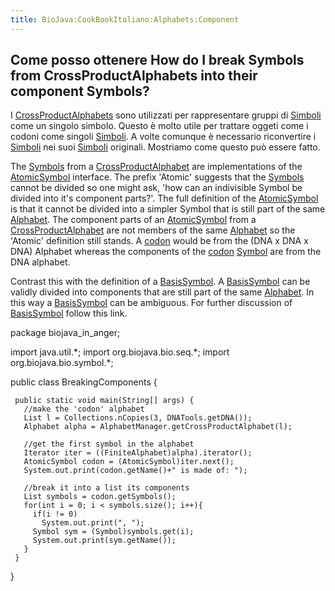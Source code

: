 ```yaml
---
title: BioJava:CookBookItaliano:Alphabets:Component
---
```


Come posso ottenere How do I break Symbols from CrossProductAlphabets into their component Symbols?
---------------------------------------------------------------------------------------------------

I
[CrossProductAlphabets](Biojava:Cookbook:Alphabets:CrossProduct "wikilink")
sono utilizzati per rappresentare gruppi di
[Simboli](http://www.biojava.org/docs/api14/org/biojava/bio/symbol/Symbol.html)
come un singolo simbolo. Questo è molto utile per trattare oggeti come i
codoni come singoli
[Simboli](http://www.biojava.org/docs/api14/org/biojava/bio/symbol/Symbol.html).
A volte comunque è necessario riconvertire i
[Simboli](http://www.biojava.org/docs/api14/org/biojava/bio/symbol/Symbol.html)
nei suoi
[Simboli](http://www.biojava.org/docs/api14/org/biojava/bio/symbol/Symbol.html)
originali. Mostriamo come questo può essere fatto.

The
[Symbols](http://www.biojava.org/docs/api14/org/biojava/bio/symbol/Symbol.html)
from a
[CrossProductAlphabet](Biojava:Cookbook:Alphabets:CrossProduct "wikilink")
are implementations of the
[AtomicSymbol](http://www.biojava.org/docs/api14/org/biojava/bio/symbol/AtomicSymbol.html)
interface. The prefix 'Atomic' suggests that the
[Symbols](http://www.biojava.org/docs/api14/org/biojava/bio/symbol/Symbol.html)
cannot be divided so one might ask, 'how can an indivisible Symbol be
divided into it's component parts?'. The full definition of the
[AtomicSymbol](http://www.biojava.org/docs/api14/org/biojava/bio/symbol/AtomicSymbol.html)
is that it cannot be divided into a simpler Symbol that is still part of
the same
[Alphabet](http://www.biojava.org/docs/api14/org/biojava/bio/symbol/Alphabet.html).
The component parts of an
[AtomicSymbol](http://www.biojava.org/docs/api14/org/biojava/bio/symbol/AtomicSymbol.html)
from a
[CrossProductAlphabet](Biojava:Cookbook:Alphabets:CrossProduct "wikilink")
are not members of the same
[Alphabet](http://www.biojava.org/docs/api14/org/biojava/bio/symbol/Alphabet.html)
so the 'Atomic' definition still stands. A [codon](wp:codon "wikilink")
would be from the (DNA x DNA x DNA) Alphabet whereas the components of
the [codon](wp:codon "wikilink")
[Symbol](http://www.biojava.org/docs/api14/org/biojava/bio/symbol/Symbol.html)
are from the DNA alphabet.

Contrast this with the definition of a
[BasisSymbol](http://www.biojava.org/docs/api14/org/biojava/bio/symbol/BasisSymbol.html).
A
[BasisSymbol](http://www.biojava.org/docs/api14/org/biojava/bio/symbol/BasisSymbol.html)
can be validly divided into components that are still part of the same
[Alphabet](http://www.biojava.org/docs/api14/org/biojava/bio/symbol/Alphabet.html).
In this way a
[BasisSymbol](http://www.biojava.org/docs/api14/org/biojava/bio/symbol/BasisSymbol.html)
can be ambiguous. For further discussion of
[BasisSymbol](http://www.biojava.org/docs/api14/org/biojava/bio/symbol/BasisSymbol.html)
follow this link.

<java> package biojava\_in\_anger;

import java.util.\*; import org.biojava.bio.seq.\*; import
org.biojava.bio.symbol.\*;

public class BreakingComponents {

` public static void main(String[] args) {`  
`   //make the 'codon' alphabet`  
`   List l = Collections.nCopies(3, DNATools.getDNA());`  
`   Alphabet alpha = AlphabetManager.getCrossProductAlphabet(l);`

`   //get the first symbol in the alphabet`  
`   Iterator iter = ((FiniteAlphabet)alpha).iterator();`  
`   AtomicSymbol codon = (AtomicSymbol)iter.next();`  
`   System.out.print(codon.getName()+" is made of: ");`

`   //break it into a list its components`  
`   List symbols = codon.getSymbols();`  
`   for(int i = 0; i < symbols.size(); i++){`  
`     if(i != 0)`  
`       System.out.print(", ");`  
`     Symbol sym = (Symbol)symbols.get(i);`  
`     System.out.print(sym.getName());`  
`   }`  
` }`

} </java>
